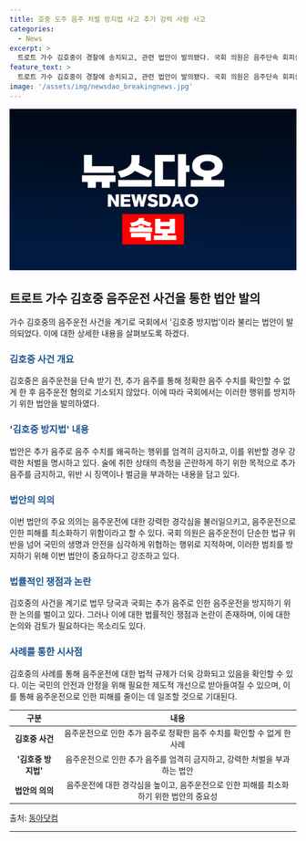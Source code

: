 ```yaml
---
title: 호중 도주 음주 처벌 방지법 사고 추가 강력 사람 사고
categories:
  - News
excerpt: >
  트로트 가수 김호중이 경찰에 송치되고, 관련 법안이 발의됐다. 국회 의원은 음주단속 회피를 막기 위해 추가 음주를 엄격히 금지하고, 위반 시 강력 처벌을 제안했다. 김호중은 음주운전 혐의로 기소되지 않았지만, 검찰은 추가 음주로 인한 음주 수치 왜곡을 막겠다는 취지의 법안이다. 의원은 이 법이 통과되면 음주운전 문제에 대한 경각심을 높일 것으로 전망했다. 그동안 음주운전으로 사고를 낸 뒤 도주해온 사례들은 법적 제재가 어려워 논란이 되었다.
feature_text: >
  트로트 가수 김호중이 경찰에 송치되고, 관련 법안이 발의됐다. 국회 의원은 음주단속 회피를 막기 위해 추가 음주를 엄격히 금지하고, 위반 시 강력 처벌을 제안했다. 김호중은 음주운전 혐의로 기소되지 않았지만, 검찰은 추가 음주로 인한 음주 수치 왜곡을 막겠다는 취지의 법안이다. 의원은 이 법이 통과되면 음주운전 문제에 대한 경각심을 높일 것으로 전망했다. 그동안 음주운전으로 사고를 낸 뒤 도주해온 사례들은 법적 제재가 어려워 논란이 되었다.
image: '/assets/img/newsdao_breakingnews.jpg'
---
```


<p><img src="/assets/img/newsdao_breakingnews.jpg" alt="koreaapp 속보" /></p>

<h2 data-ke-size="size26">트로트 가수 김호중 음주운전 사건을 통한 법안 발의</h2>

<p data-ke-size="size16">가수 김호중의 음주운전 사건을 계기로 국회에서 '김호중 방지법'이라 불리는 법안이 발의되었다. 이에 대한 상세한 내용을 살펴보도록 하겠다.</p>

<h3><b><span style="color: #1a5490;">김호중 사건 개요</span></b></h3>

<p data-ke-size="size16">김호중은 음주운전을 단속 받기 전, 추가 음주를 통해 정확한 음주 수치를 확인할 수 없게 한 후 음주운전 혐의로 기소되지 않았다. 이에 따라 국회에서는 이러한 행위를 방지하기 위한 법안을 발의하였다.</p>

<h3><b><span style="color: #1a5490;">'김호중 방지법' 내용</span></b></h3>

<p data-ke-size="size16">법안은 추가 음주로 음주 수치를 왜곡하는 행위를 엄격히 금지하고, 이를 위반할 경우 강력한 처벌을 명시하고 있다. 술에 취한 상태의 측정을 곤란하게 하기 위한 목적으로 추가 음주를 금지하고, 위반 시 징역이나 벌금을 부과하는 내용을 담고 있다.</p>

<h3><b><span style="color: #1a5490;">법안의 의의</span></b></h3>

<p data-ke-size="size16">이번 법안의 주요 의의는 음주운전에 대한 강력한 경각심을 불러일으키고, 음주운전으로 인한 피해를 최소화하기 위함이라고 할 수 있다. 국회 의원은 음주운전이 단순한 법규 위반을 넘어 국민의 생명과 안전을 심각하게 위협하는 행위로 지적하며, 이러한 범죄를 방지하기 위해 이번 법안이 중요하다고 강조하고 있다.</p>

<h3><b><span style="color: #1a5490;">법률적인 쟁점과 논란</span></b></h3>

<p data-ke-size="size16">김호중의 사건을 계기로 법무 당국과 국회는 추가 음주로 인한 음주운전을 방지하기 위한 논의를 벌이고 있다. 그러나 이에 대한 법률적인 쟁점과 논란이 존재하며, 이에 대한 논의와 검토가 필요하다는 목소리도 있다.</p>

<h3><b><span style="color: #1a5490;">사례를 통한 시사점</span></b></h3>

<p data-ke-size="size16">김호중의 사례를 통해 음주운전에 대한 법적 규제가 더욱 강화되고 있음을 확인할 수 있다. 이는 국민의 안전과 안정을 위해 필요한 제도적 개선으로 받아들여질 수 있으며, 이를 통해 음주운전으로 인한 피해를 줄이는 데 일조할 것으로 기대된다.</p>

<table>
    <thead>
        <tr>
            <th><b>구분</b></th>
            <th><b>내용</b></th>
        </tr>
    </thead>
    <tbody>
        <tr>
            <td style="text-align: center; height: 17px;"><b>김호중 사건</b></td>
            <td style="text-align: center; height: 17px;">음주운전으로 인한 추가 음주로 정확한 음주 수치를 확인할 수 없게 한 사례</td>
        </tr>
        <tr>
            <td style="text-align: center; height: 17px;"><b>'김호중 방지법'</b></td>
            <td style="text-align: center; height: 17px;">음주운전으로 인한 추가 음주를 엄격히 금지하고, 강력한 처벌을 부과하는 법안</td>
        </tr>
        <tr>
            <td style="text-align: center; height: 17px;"><b>법안의 의의</b></td>
            <td style="text-align: center; height: 17px;">음주운전에 대한 경각심을 높이고, 음주운전으로 인한 피해를 최소화하기 위한 법안의 중요성</td>
        </tr>
    </tbody>
</table>

<p>출처: <a href='https://www.donga.com/news/Society/article/all/20220331/114549776/1'>동아닷컴</a>
<hr></p>

